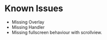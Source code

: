 Known Issues
===

- Missing Overlay
- Missing Handler
- Missing fullscreen behaviour with scrollview.